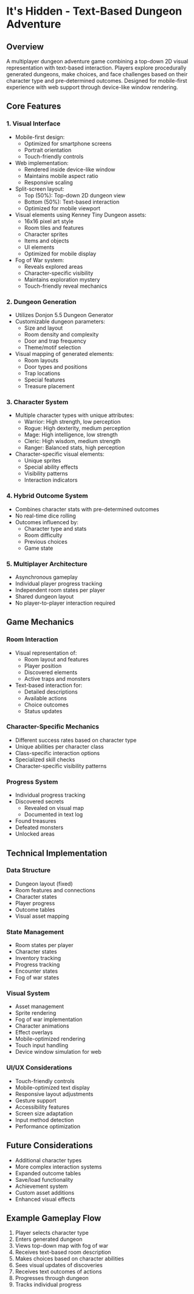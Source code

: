 # It's Hidden - Text-Based Dungeon Adventure

## Overview
A multiplayer dungeon adventure game combining a top-down 2D visual representation with text-based interaction. Players explore procedurally generated dungeons, make choices, and face challenges based on their character type and pre-determined outcomes. Designed for mobile-first experience with web support through device-like window rendering.

## Core Features

### 1. Visual Interface
- Mobile-first design:
  - Optimized for smartphone screens
  - Portrait orientation
  - Touch-friendly controls
- Web implementation:
  - Rendered inside device-like window
  - Maintains mobile aspect ratio
  - Responsive scaling
- Split-screen layout:
  - Top (50%): Top-down 2D dungeon view
  - Bottom (50%): Text-based interaction
  - Optimized for mobile viewport
- Visual elements using Kenney Tiny Dungeon assets:
  - 16x16 pixel art style
  - Room tiles and features
  - Character sprites
  - Items and objects
  - UI elements
  - Optimized for mobile display
- Fog of War system:
  - Reveals explored areas
  - Character-specific visibility
  - Maintains exploration mystery
  - Touch-friendly reveal mechanics

### 2. Dungeon Generation
- Utilizes Donjon 5.5 Dungeon Generator
- Customizable dungeon parameters:
  - Size and layout
  - Room density and complexity
  - Door and trap frequency
  - Theme/motif selection
- Visual mapping of generated elements:
  - Room layouts
  - Door types and positions
  - Trap locations
  - Special features
  - Treasure placement

### 3. Character System
- Multiple character types with unique attributes:
  - Warrior: High strength, low perception
  - Rogue: High dexterity, medium perception
  - Mage: High intelligence, low strength
  - Cleric: High wisdom, medium strength
  - Ranger: Balanced stats, high perception
- Character-specific visual elements:
  - Unique sprites
  - Special ability effects
  - Visibility patterns
  - Interaction indicators

### 4. Hybrid Outcome System
- Combines character stats with pre-determined outcomes
- No real-time dice rolling
- Outcomes influenced by:
  - Character type and stats
  - Room difficulty
  - Previous choices
  - Game state

### 5. Multiplayer Architecture
- Asynchronous gameplay
- Individual player progress tracking
- Independent room states per player
- Shared dungeon layout
- No player-to-player interaction required

## Game Mechanics

### Room Interaction
- Visual representation of:
  - Room layout and features
  - Player position
  - Discovered elements
  - Active traps and monsters
- Text-based interaction for:
  - Detailed descriptions
  - Available actions
  - Choice outcomes
  - Status updates

### Character-Specific Mechanics
- Different success rates based on character type
- Unique abilities per character class
- Class-specific interaction options
- Specialized skill checks
- Character-specific visibility patterns

### Progress System
- Individual progress tracking
- Discovered secrets
  - Revealed on visual map
  - Documented in text log
- Found treasures
- Defeated monsters
- Unlocked areas

## Technical Implementation

### Data Structure
- Dungeon layout (fixed)
- Room features and connections
- Character states
- Player progress
- Outcome tables
- Visual asset mapping

### State Management
- Room states per player
- Character states
- Inventory tracking
- Progress tracking
- Encounter states
- Fog of war states

### Visual System
- Asset management
- Sprite rendering
- Fog of war implementation
- Character animations
- Effect overlays
- Mobile-optimized rendering
- Touch input handling
- Device window simulation for web

### UI/UX Considerations
- Touch-friendly controls
- Mobile-optimized text display
- Responsive layout adjustments
- Gesture support
- Accessibility features
- Screen size adaptation
- Input method detection
- Performance optimization

## Future Considerations
- Additional character types
- More complex interaction systems
- Expanded outcome tables
- Save/load functionality
- Achievement system
- Custom asset additions
- Enhanced visual effects

## Example Gameplay Flow
1. Player selects character type
2. Enters generated dungeon
3. Views top-down map with fog of war
4. Receives text-based room description
5. Makes choices based on character abilities
6. Sees visual updates of discoveries
7. Receives text outcomes of actions
8. Progresses through dungeon
9. Tracks individual progress 